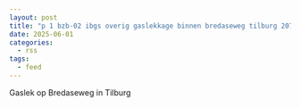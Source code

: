 ```yaml
---
layout: post
title: "p 1 bzb-02 ibgs overig gaslekkage binnen bredaseweg tilburg 207092 209433"
date: 2025-06-01
categories: 
  - rss
tags: 
  - feed
---
```


Gaslek op Bredaseweg in Tilburg
